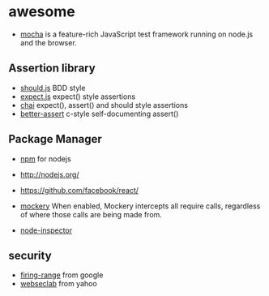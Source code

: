 # awesome
* [mocha](http://mochajs.org/) is a feature-rich JavaScript test framework running on node.js and the browser.

## Assertion library
* [should.js](https://github.com/visionmedia/should.js) BDD style 
* [expect.js](https://github.com/LearnBoost/expect.js) expect() style assertions
* [chai](http://chaijs.com/) expect(), assert() and should style assertions
* [better-assert](https://github.com/visionmedia/better-assert) c-style self-documenting assert()

## Package Manager
* [npm](https://www.npmjs.com/) for nodejs

* http://nodejs.org/
* https://github.com/facebook/react/

* [mockery](https://github.com/mfncooper/mockery) When enabled, Mockery intercepts all require calls, regardless of where those calls are being made from.

* [node-inspector](https://github.com/node-inspector/node-inspector)


## security
* [firing-range](https://github.com/google/firing-range) from google
* [webseclab](https://github.com/yahoo/webseclab) from yahoo

